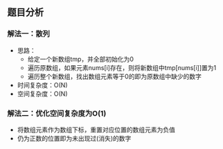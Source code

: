 ## 题目分析

### 解法一：散列
* 思路：
    * 给定一个新数组tmp，并全部初始化为0
    * 遍历原数组，如果元素nums[i]存在，则将新数组中tmp[nums[i]]置为1
    * 遍历整个新数组，找出数组元素等于0的即为原数组中缺少的数字
* 时间复杂度：O(N)
* 空间复杂度：O(N)

### 解法二：优化空间复杂度为O(1)
* 将数组元素作为数组下标，重置对应位置的数组元素为负值
* 仍为正数的位置即为未出现过(消失)的数字